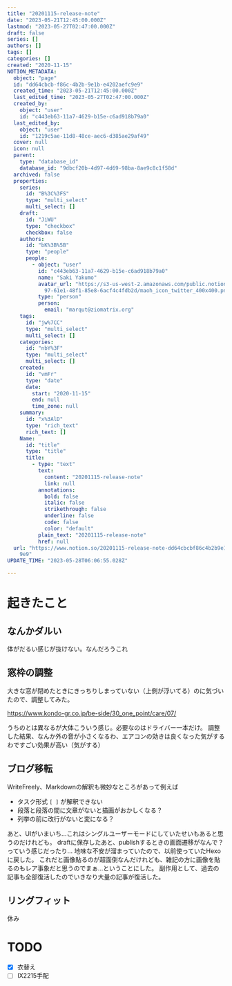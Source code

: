 ```yaml
---
title: "20201115-release-note"
date: "2023-05-21T12:45:00.000Z"
lastmod: "2023-05-27T02:47:00.000Z"
draft: false
series: []
authors: []
tags: []
categories: []
created: "2020-11-15"
NOTION_METADATA:
  object: "page"
  id: "dd64cbcb-f86c-4b2b-9e1b-e4202aefc9e9"
  created_time: "2023-05-21T12:45:00.000Z"
  last_edited_time: "2023-05-27T02:47:00.000Z"
  created_by:
    object: "user"
    id: "c443eb63-11a7-4629-b15e-c6ad918b79a0"
  last_edited_by:
    object: "user"
    id: "1219c5ae-11d8-48ce-aec6-d385ae29af49"
  cover: null
  icon: null
  parent:
    type: "database_id"
    database_id: "9dbcf20b-4d97-4d69-98ba-8ae9c8c1f58d"
  archived: false
  properties:
    series:
      id: "B%3C%3FS"
      type: "multi_select"
      multi_select: []
    draft:
      id: "JiWU"
      type: "checkbox"
      checkbox: false
    authors:
      id: "bK%3B%5B"
      type: "people"
      people:
        - object: "user"
          id: "c443eb63-11a7-4629-b15e-c6ad918b79a0"
          name: "Saki Yakumo"
          avatar_url: "https://s3-us-west-2.amazonaws.com/public.notion-static.com/3ad1c4\
            97-61e1-48f1-85e8-6acf4c4fdb2d/maoh_icon_twitter_400x400.png"
          type: "person"
          person:
            email: "marqut@ziomatrix.org"
    tags:
      id: "jw%7CC"
      type: "multi_select"
      multi_select: []
    categories:
      id: "nbY%3F"
      type: "multi_select"
      multi_select: []
    created:
      id: "vmFr"
      type: "date"
      date:
        start: "2020-11-15"
        end: null
        time_zone: null
    summary:
      id: "x%3AlD"
      type: "rich_text"
      rich_text: []
    Name:
      id: "title"
      type: "title"
      title:
        - type: "text"
          text:
            content: "20201115-release-note"
            link: null
          annotations:
            bold: false
            italic: false
            strikethrough: false
            underline: false
            code: false
            color: "default"
          plain_text: "20201115-release-note"
          href: null
  url: "https://www.notion.so/20201115-release-note-dd64cbcbf86c4b2b9e1be4202aefc\
    9e9"
UPDATE_TIME: "2023-05-28T06:06:55.028Z"

---
```

<link rel="stylesheet" href="https://cdn.jsdelivr.net/npm/katex@0.16.2/dist/katex.min.css" integrity="sha384-bYdxxUwYipFNohQlHt0bjN/LCpueqWz13HufFEV1SUatKs1cm4L6fFgCi1jT643X" crossorigin="anonymous">


# 起きたこと


## なんかダルい


体がだるい感じが抜けない。なんだろうこれ


## 窓枠の調整


大きな窓が閉めたときにきっちりしまっていない（上側が浮いてる）のに気づいたので、調整してみた。


https://www.kondo-gr.co.jp/be-side/30_one_point/care/07/


うちのとは異なるが大体こういう感じ。必要なのはドライバー一本だけ。 調整した結果、なんか外の音が小さくなるわ、エアコンの効きは良くなった気がするわですごい効果が高い（気がする）


## ブログ移転


WriteFreely、Markdownの解釈も微妙なところがあって例えば

- タスク形式 `[ ]` が解釈できない
- 段落と段落の間に文章がないと描画がおかしくなる？
- 列挙の前に改行がないと変になる？

あと、UIがいまいち…これはシングルユーザーモードにしていたせいもあると思うのだけれども。 draftに保存したあと、publishするときの画面遷移がなんで？っていう感じだったり… 地味な不安が溜まっていたので、以前使っていたHexoに戻した。 これだと画像貼るのが超面倒なんだけれども、雑記の方に画像を貼るのもレア事象だと思うのでまぁ…ということにした。 副作用として、過去の記事も全部復活したのでいきなり大量の記事が復活した。


## リングフィット


休み


# TODO

- [x] 衣替え
- [ ] IX2215手配
